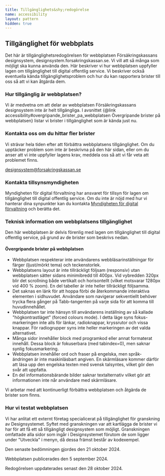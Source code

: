 ```yaml
---
title: Tillgänglighets&shy;redogörelse
name: accessibility
layout: pattern
hidden: true
---
```


## Tillgänglighet för webbplats

Det här är tillgänglighetsredogörelsen för webbplatsen Försäkringskassans designsystem, designsystem.forsakringskassan.se.
Vi vill att så många som möjligt ska kunna använda den. Här beskriver vi hur webbplatsen uppfyller lagen om tillgänglighet till digital offentlig service.
Vi beskriver också eventuella kända tillgänglighetsproblem och hur du kan rapportera brister till oss så att vi kan åtgärda dem.

### Hur tillgänglig är webbplatsen?

Vi är medvetna om att delar av webbplatsen Försäkringskassans designsystem inte är helt tillgängliga.
I avsnittet {@link accessibility#overgripande_brister_pa_webbplatsen Övergripande brister på webbplatsen} listar vi brister i tillgänglighet som är kända just nu.

### Kontakta oss om du hittar fler brister

Vi strävar hela tiden efter att förbättra webbplatsens tillgänglighet.
Om du upptäcker problem som inte är beskrivna på den här sidan, eller om du anser att vi inte uppfyller lagens krav, meddela oss så att vi får veta att problemet finns.

designsystem@forsakringskassan.se

### Kontakta tillsynsmyndigheten

Myndigheten för digital förvaltning har ansvaret för tillsyn för lagen om tillgänglighet till digital offentlig service.
Om du inte är nöjd med hur vi hanterar dina synpunkter kan du kontakta [Myndigheten för digital förvaltning](https://www.digg.se/) och berätta det.

### Teknisk information om webbplatsens tillgänglighet

Den här webbplatsen är delvis förenlig med lagen om tillgänglighet till digital offentlig service, på grund av de brister som beskrivs nedan.

#### Övergripande brister på webbplatsen

-   Webbplatsen respekterar inte användarens webbläsarinställningar för färger (ljust/mörkt tema) och teckenstorlek.
-   Webbplatsens layout är inte tillräckligt följsam (responsiv) utan webbplatsen sätter sidans minimibredd till 400px.
    Vid vybredden 320px blir det scrollning både vertikalt och horisontellt (vilket motsvarar 1280px vid 400 % zoom).
    En del tabeller är inte heller tillräckligt följsamma.
-   Det saknas en länk för att hoppa förbi de återkommande interaktiva elementen i sidhuvudet.
    Användare som navigerar sekventiellt behöver trycka flera gånger på Tabb-tangenten på varje sida för att komma till huvudinnehållet.
-   Webbplatsen tar inte hänsyn till användarens inställning av så kallade "högkontrastläget" (forced colours mode).
    I detta läge syns fokus-markeringen inte alls för länkar, radioknappar, kryssrutor och vissa knappar.
    För radiogrupper syns inte heller markeringen av det valda alternativet.
-   Många sidor innehåller block med programkod eller annat formaterat innehåll.
    Dessa block är fokuserbara (med tabindex=0), men saknar synlig fokusmarkering.
-   Webbplatsen innehåller ord och fraser på engelska, men språk-ändringen är inte maskinläsbart angiven.
    En skärmläsare kommer därför att läsa upp den engelska texten med svensk talsyntes, vilket gör den svår att uppfatta.
-   En del informationsbärande bilder saknar textalternativ vilket gör att informationen inte når användare med skärmläsare.

Vi arbetar med att kontinuerligt förbättra webbplatsen och åtgärda de brister som finns.

### Hur vi testat webbplatsen

Vi har anlitat ett externt företag specialicerat på tillgänglighet för granskning av Designsystemet.
Syftet med granskningen var att kartlägga de brister vi har för att få ett så tillgängligt designsystem som möjligt.
Granskningen omfattade alla sidor som ingår i Designsystemet förutom de som ligger under "Utveckla" i menyn, då dessa främst består av kodexempel.

Den senaste bedömningen gjordes den 21 oktober 2024.

Webbplatsen publicerades den 5 september 2024.

Redogörelsen uppdaterades senast den 28 oktober 2024.
